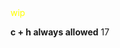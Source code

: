 <html>
<head>
  </html>
  </head>
  <body>
  <FONT COLOR= "yellow">
    wip
  </font>
  </body>
</html>
  


**c + h always allowed**
17



